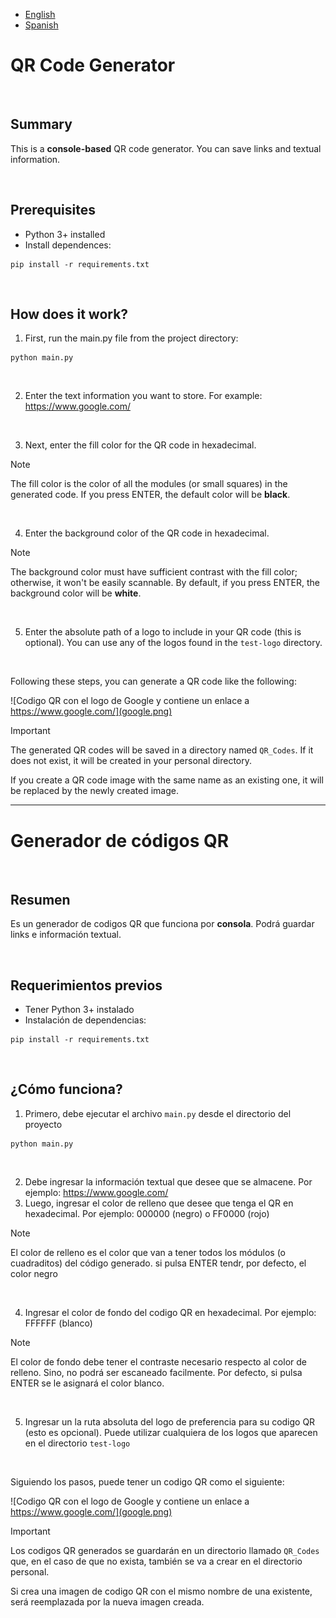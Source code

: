 - [English](/README.md/#qr-code-generator)
- [Spanish](/README.md/#generador-de-códigos-qr)

# QR Code Generator

&nbsp;

## Summary
This is a **console-based** QR code generator.
You can save links and textual information.

&nbsp;

## Prerequisites
- Python 3+ installed
- Install dependences:
```
pip install -r requirements.txt
```

&nbsp;

## How does it work?
1. First, run the main.py file from the project directory:
```
python main.py
```

&nbsp;

2. Enter the text information you want to store. For example: https://www.google.com/

   &nbsp;

3. Next, enter the fill color for the QR code in hexadecimal.

> [!NOTE]
> The fill color is the color of all the modules (or small squares) in the generated code.
If you press ENTER, the default color will be **black**.

&nbsp;

4. Enter the background color of the QR code in hexadecimal.

> [!NOTE]
> The background color must have sufficient contrast with the fill color; otherwise, it won't be easily scannable.
By default, if you press ENTER, the background color will be **white**.

&nbsp;

5. Enter the absolute path of a logo to include in your QR code (this is optional).
You can use any of the logos found in the `test-logo` directory.

&nbsp;

Following these steps, you can generate a QR code like the following:

![Codigo QR con el logo de Google y contiene un enlace a https://www.google.com/](google.png)

> [!IMPORTANT]
> The generated QR codes will be saved in a directory named `QR_Codes`. If it does not exist, it will be created in your personal directory.
>
> If you create a QR code image with the same name as an existing one, it will be replaced by the newly created image.

---

# Generador de códigos QR

&nbsp;

## Resumen
Es un generador de codigos QR que funciona por **consola**.
Podrá guardar links e información textual.

&nbsp;

## Requerimientos previos
- Tener Python 3+ instalado
- Instalación de dependencias:
```
pip install -r requirements.txt
```

&nbsp;

## ¿Cómo funciona?
1. Primero, debe ejecutar el archivo `main.py` desde el directorio del proyecto
```
python main.py
```

&nbsp;

2. Debe ingresar la información textual que desee que se almacene. Por ejemplo: https://www.google.com/ &nbsp;
3. Luego, ingresar el color de relleno que desee que tenga el QR en
hexadecimal. Por ejemplo: 000000 (negro) o FF0000 (rojo)

> [!NOTE]
> El color de relleno es el color que van a tener todos los módulos (o cuadraditos)
del código generado. si pulsa ENTER tendr, por defecto, el color negro 

&nbsp;

4. Ingresar el color de fondo del codigo QR en hexadecimal. Por ejemplo:
FFFFFF (blanco)

> [!NOTE]
> El color de fondo debe tener el contraste necesario respecto al color de relleno. Sino, no podrá ser escaneado facilmente.
Por defecto, si pulsa ENTER se le asignará el color blanco.

&nbsp;

5. Ingresar un la ruta absoluta del logo de preferencia para su codigo QR (esto es opcional). Puede
utilizar cualquiera de los logos que aparecen en el directorio `test-logo`

&nbsp;

Siguiendo los pasos, puede tener un codigo QR como el siguiente:

![Codigo QR con el logo de Google y contiene un enlace a https://www.google.com/](google.png)


> [!IMPORTANT]
> Los codigos QR generados se guardarán en un directorio llamado `QR_Codes`  que, en el caso de que no exista, también 
se va a crear en el directorio personal.
>
> Si crea una imagen de codigo QR con el mismo nombre de una existente, será reemplazada por la nueva imagen creada.

